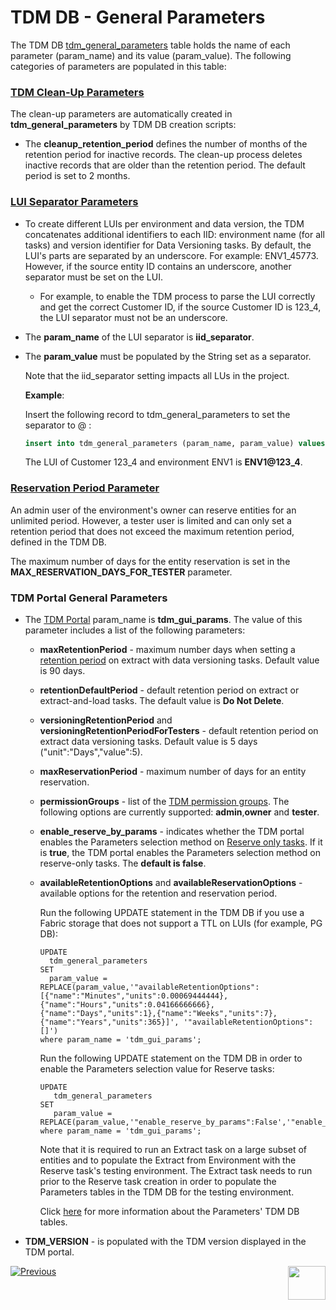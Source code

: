# TDM DB - General Parameters

The TDM DB  [tdm_general_parameters](/articles/TDM/tdm_architecture/02_tdm_database.md#tdm_general_parameters) table holds the name of each parameter (param_name) and its value (param_value). The following categories of parameters are populated in this table:

### [TDM Clean-Up Parameters](/articles/TDM/tdm_architecture/06_tdmdb_cleanup_process.md) 

The clean-up parameters are automatically created in **tdm_general_parameters** by TDM DB creation scripts:

- The **cleanup_retention_period** defines the number of months of the retention period for inactive records. The clean-up process deletes inactive records that are older than the retention period. The default period is set to 2 months.

### [LUI Separator Parameters](/articles/TDM/tdm_implementation/01_tdm_set_instance_per_env_and_version.md) 

- To create different LUIs per environment and data version, the TDM concatenates additional identifiers to each IID: environment name (for all tasks) and version identifier for Data Versioning tasks. By default, the LUI's parts are separated by an underscore. For example: ENV1_45773. However, if the source entity ID contains an underscore, another separator must be set on the LUI.
  
  - For example, to enable the TDM process to parse the LUI correctly and get the correct Customer ID, if the source Customer ID is 123_4, the LUI separator must not be an underscore.

- The **param_name** of the LUI separator is **iid_separator**.  

- The **param_value** must be populated by the String set as a separator.  

  Note that the iid_separator setting impacts all LUs in the project.

  **Example**:

  Insert the following record to tdm_general_parameters to set the separator to @ : 

  ```sql
  insert into tdm_general_parameters (param_name, param_value) values ('iid_separator', '@');
  ```

  The LUI of Customer 123_4 and environment ENV1 is **ENV1@123_4**.

  

### [Reservation Period Parameter](/articles/TDM/tdm_architecture/08_entity_reservation.md) 

An admin user of the environment's owner can reserve entities for an unlimited period. However, a tester user is limited and can only set a retention period that does not exceed the maximum retention period, defined in the TDM DB. 

The maximum number of days for the entity reservation is set in the **MAX_RESERVATION_DAYS_FOR_TESTER** parameter. 



### TDM Portal General Parameters

- The [TDM Portal](/articles/TDM/tdm_gui/01_tdm_gui_overview.md) param_name is **tdm_gui_params**. The value of this parameter includes a list of the following parameters:
  
  - **maxRetentionPeriod** - maximum number days when setting a [retention period](/articles/TDM/tdm_gui/16_extract_task.md#retention-period) on extract with data versioning tasks. Default value is 90 days.
  
  - **retentionDefaultPeriod** - default retention period on extract or extract-and-load tasks. The default value is **Do Not Delete**.
  
  - **versioningRetentionPeriod** and **versioningRetentionPeriodForTesters** - default retention period on extract data versioning tasks. Default value is 5 days ("unit":"Days","value":5).
  
  - **maxReservationPeriod** - maximum number of days for an entity reservation.  
  
  - **permissionGroups** - list of the [TDM permission groups](/articles/TDM/tdm_gui/02a_permission_group_mapping_window.md). The following options are currently supported: **admin**,**owner** and **tester**.   
  
  - **enable_reserve_by_params** - indicates whether the TDM portal enables the Parameters selection method on [Reserve only tasks](/articles/TDM/tdm_gui/20_reserve_only_task.md). If it is **true**, the TDM portal enables the Parameters selection method on reserve-only tasks. The **default is false**.
  - **availableRetentionOptions** and **availableReservationOptions** - available options for the retention and reservation period.
 
    Run the following UPDATE statement in the TDM DB if you use a Fabric storage that does not support a TTL on LUIs (for example, PG DB):

     ```
    UPDATE 
       tdm_general_parameters
    SET 
       param_value = REPLACE(param_value,'"availableRetentionOptions":[{"name":"Minutes","units":0.00069444444},{"name":"Hours","units":0.04166666666},{"name":"Days","units":1},{"name":"Weeks","units":7},{"name":"Years","units":365}]', '"availableRetentionOptions":[]')  
    where param_name = 'tdm_gui_params'; 
    ```
     
    Run the following UPDATE statement on the TDM DB in order to enable the Parameters selection value for Reserve tasks:
  
    ```
    UPDATE 
       tdm_general_parameters
    SET 
       param_value = REPLACE(param_value,'"enable_reserve_by_params":False','"enable_reserve_by_params":true') 
    where param_name = 'tdm_gui_params'; 
    ```
  
    Note that it is required to run an Extract task on a large subset of entities and to populate the Extract from Environment with the Reserve task's testing environment. The Extract task needs to run prior to the Reserve task creation in order to populate the Parameters tables in the TDM DB for the testing environment.
  
    Click [here](/articles/TDM/tdm_architecture/07_tdm_parameters_handling.md) for more information about the Parameters' TDM DB tables. 
  
- **TDM_VERSION** - is populated with the TDM version displayed in the TDM portal.
  
  

[![Previous](/articles/images/Previous.png)](01_tdm_installation.md)[<img align="right" width="60" height="54" src="/articles/images/Next.png">](03_tdm_fabric_credentials.md)
